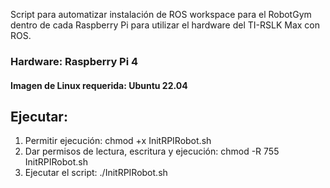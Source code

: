 Script para automatizar instalación de ROS workspace para el RobotGym dentro de cada Raspberry Pi para utilizar el hardware del TI-RSLK Max con ROS.

### Hardware: Raspberry Pi 4
#### Imagen de Linux requerida: Ubuntu 22.04

## Ejecutar:
1. Permitir ejecución:
   chmod +x InitRPIRobot.sh
2. Dar permisos de lectura, escritura y ejecución:
   chmod -R 755 InitRPIRobot.sh
3. Ejecutar el script:
   ./InitRPIRobot.sh
